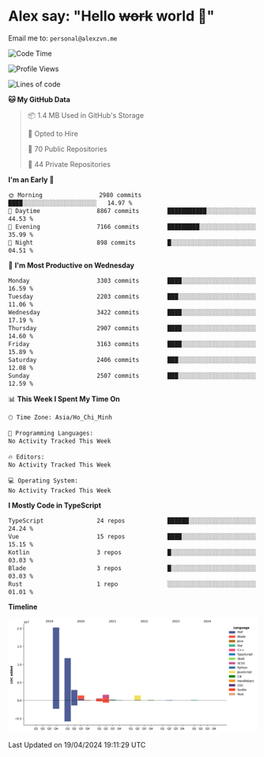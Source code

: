 # Alex say: "Hello ~~work~~ world 🐾"
Email me to: `personal@alexzvn.me`

<!--START_SECTION:waka-->
![Code Time](http://img.shields.io/badge/Code%20Time-1%2C066%20hrs%2055%20mins-blue)

![Profile Views](http://img.shields.io/badge/Profile%20Views-0-blue)

![Lines of code](https://img.shields.io/badge/From%20Hello%20World%20I%27ve%20Written-40.3%20million%20lines%20of%20code-blue)

**🐱 My GitHub Data** 

> 📦 1.4 MB Used in GitHub's Storage 
 > 
> 💼 Opted to Hire
 > 
> 📜 70 Public Repositories 
 > 
> 🔑 44 Private Repositories 
 > 
**I'm an Early 🐤** 

```text
🌞 Morning                2980 commits        ████░░░░░░░░░░░░░░░░░░░░░   14.97 % 
🌆 Daytime                8867 commits        ███████████░░░░░░░░░░░░░░   44.53 % 
🌃 Evening                7166 commits        █████████░░░░░░░░░░░░░░░░   35.99 % 
🌙 Night                  898 commits         █░░░░░░░░░░░░░░░░░░░░░░░░   04.51 % 
```
📅 **I'm Most Productive on Wednesday** 

```text
Monday                   3303 commits        ████░░░░░░░░░░░░░░░░░░░░░   16.59 % 
Tuesday                  2203 commits        ███░░░░░░░░░░░░░░░░░░░░░░   11.06 % 
Wednesday                3422 commits        ████░░░░░░░░░░░░░░░░░░░░░   17.19 % 
Thursday                 2907 commits        ████░░░░░░░░░░░░░░░░░░░░░   14.60 % 
Friday                   3163 commits        ████░░░░░░░░░░░░░░░░░░░░░   15.89 % 
Saturday                 2406 commits        ███░░░░░░░░░░░░░░░░░░░░░░   12.08 % 
Sunday                   2507 commits        ███░░░░░░░░░░░░░░░░░░░░░░   12.59 % 
```


📊 **This Week I Spent My Time On** 

```text
🕑︎ Time Zone: Asia/Ho_Chi_Minh

💬 Programming Languages: 
No Activity Tracked This Week

🔥 Editors: 
No Activity Tracked This Week

💻 Operating System: 
No Activity Tracked This Week
```

**I Mostly Code in TypeScript** 

```text
TypeScript               24 repos            ██████░░░░░░░░░░░░░░░░░░░   24.24 % 
Vue                      15 repos            ████░░░░░░░░░░░░░░░░░░░░░   15.15 % 
Kotlin                   3 repos             █░░░░░░░░░░░░░░░░░░░░░░░░   03.03 % 
Blade                    3 repos             █░░░░░░░░░░░░░░░░░░░░░░░░   03.03 % 
Rust                     1 repo              ░░░░░░░░░░░░░░░░░░░░░░░░░   01.01 % 
```



**Timeline**

![Lines of Code chart](https://raw.githubusercontent.com/alexzvn/alexzvn/main/assets/bar_graph.png)


 Last Updated on 19/04/2024 19:11:29 UTC
<!--END_SECTION:waka-->
